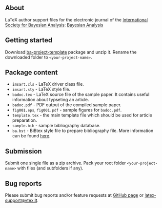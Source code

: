 ## About

LaTeX author support files for the electronic journal of the 
[International Society for Bayesian Analysis](https://bayesian.org/):
[Bayesian Analysis](https://bayesian.org/resources/bayesian-analysis/)

## Getting started

Download [ba-project-template](https://github.com/vtex-soft/texsupport.isba-ba/zipball/master)
package and unzip it.
Rename the downloaded folder to `<your-project-name>`.

## Package content

-   `imsart.cls` - LaTeX driver class file.
-   `imsart.sty` - LaTeX style file.
-   `badoc.tex` - LaTeX source file of the sample paper. 
    It contains useful information about typseting an article.
-   `badoc.pdf` - PDF output of the compiled sample paper.
-   `fig001.eps`, `fig001.pdf` - sample figures for `badoc.pdf`.
-   `template.tex` - the main template file which should be used for article preparation.
-   `sample.bib` - sample bibliography database.
-   `ba.bst` - BiBtex style file to prepare bibliography file.
    More information can be found [here](http://www.bibtex.org/Using/).

## Submission

Submit one single file as a zip archive. 
Pack your root folder `<your-project-name>` with files (and subfolders if any).

## Bug reports

Please submit bug reports and/or feature requests
at [GitHub page](https://github.com/vtex-soft/texsupport.ims-aap/issues) or 
[latex-support@vtex.lt](mailto:latex-support@vtex.lt).

